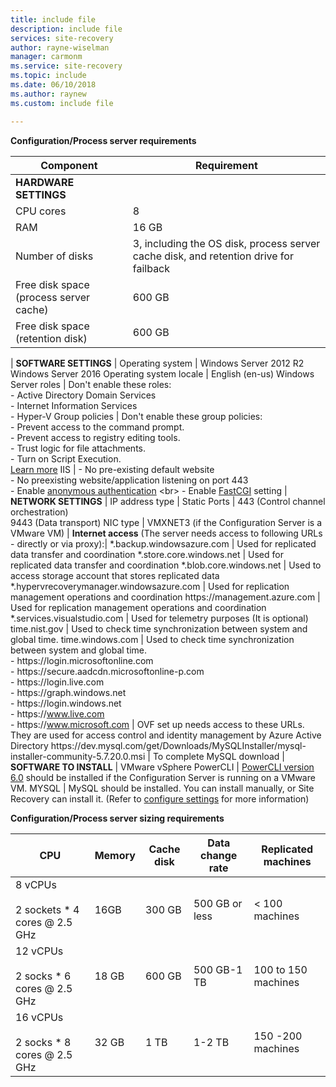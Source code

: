 ```yaml
---
title: include file
description: include file
services: site-recovery
author: rayne-wiselman
manager: carmonm
ms.service: site-recovery
ms.topic: include
ms.date: 06/10/2018
ms.author: raynew
ms.custom: include file

---
```


**Configuration/Process server requirements**

**Component** | **Requirement** 
--- | ---
**HARDWARE SETTINGS** | 
CPU cores | 8 
RAM | 16 GB
Number of disks | 3, including the OS disk, process server cache disk, and retention drive for failback 
Free disk space (process server cache) | 600 GB
Free disk space (retention disk) | 600 GB
 | 
**SOFTWARE SETTINGS** | 
Operating system | Windows Server 2012 R2 <br> Windows Server 2016
Operating system locale | English (en-us)
Windows Server roles | Don't enable these roles: <br> - Active Directory Domain Services <br>- Internet Information Services <br> - Hyper-V 
Group policies | Don't enable these group policies: <br> - Prevent access to the command prompt. <br> - Prevent access to registry editing tools. <br> - Trust logic for file attachments. <br> - Turn on Script Execution. <br> [Learn more](https://technet.microsoft.com/library/gg176671(v=ws.10).aspx)
IIS | - No pre-existing default website <br> - No preexisting website/application listening on port 443 <br>- Enable  [anonymous authentication](https://technet.microsoft.com/library/cc731244(v=ws.10).aspx) <br> - Enable [FastCGI](https://technet.microsoft.com/library/cc753077(v=ws.10).aspx) setting 
| 
**NETWORK SETTINGS** | 
IP address type | Static 
Ports | 443 (Control channel orchestration)<br>9443 (Data transport) 
NIC type | VMXNET3 (if the Configuration Server is a VMware VM)
 |
**Internet access**  (The server needs access to following URLs - directly or via proxy):|
\*.backup.windowsazure.com | Used for replicated data transfer and coordination
\*.store.core.windows.net | Used for replicated data transfer and coordination
\*.blob.core.windows.net | Used to access storage account that stores replicated data
\*.hypervrecoverymanager.windowsazure.com | Used for replication management operations and coordination
https:\//management.azure.com | Used for replication management operations and coordination 
*.services.visualstudio.com | Used for telemetry purposes (It is optional)
time.nist.gov | Used to check time synchronization between system and global time.
time.windows.com | Used to check time synchronization between system and global time.
<br> - https:\//login.microsoftonline.com <br> - https:\//secure.aadcdn.microsoftonline-p.com <br> - https:\//login.live.com  <br> - https:\//graph.windows.net <br> - https:\//login.windows.net <br> - https:\//www.live.com <br> - https:\//www.microsoft.com | OVF set up needs access to these URLs. They are used for access control and identity management by Azure Active Directory
https:\//dev.mysql.com/get/Downloads/MySQLInstaller/mysql-installer-community-5.7.20.0.msi | To complete MySQL download
|
**SOFTWARE TO INSTALL** | 
VMware vSphere PowerCLI | [PowerCLI version 6.0](https://my.vmware.com/web/vmware/details?productId=491&downloadGroup=PCLI600R1) should be installed if the Configuration Server is running on a VMware VM.
MYSQL | MySQL should be installed. You can install manually, or Site Recovery can install it. (Refer to [configure settings](../articles/site-recovery/vmware-azure-deploy-configuration-server.md#configure-settings) for more information)

**Configuration/Process server sizing requirements**

**CPU** | **Memory** | **Cache disk** | **Data change rate** | **Replicated machines**
--- | --- | --- | --- | ---
8 vCPUs<br/><br/> 2 sockets * 4 cores \@ 2.5 GHz | 16GB | 300 GB | 500 GB or less | < 100 machines
12 vCPUs<br/><br/> 2 socks  * 6 cores \@ 2.5 GHz | 18 GB | 600 GB | 500 GB-1 TB | 100 to 150 machines
16 vCPUs<br/><br/> 2 socks  * 8 cores \@ 2.5 GHz | 32 GB | 1 TB | 1-2 TB | 150 -200 machines

